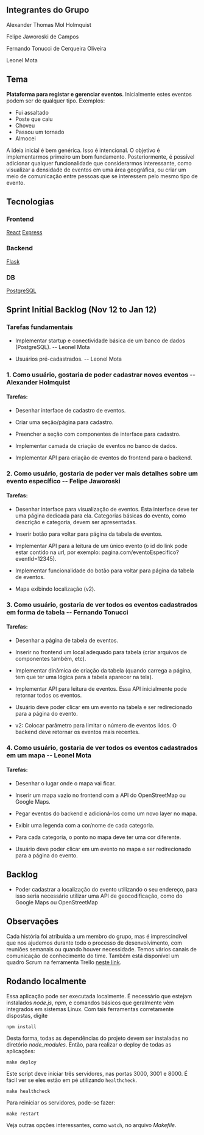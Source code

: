 ## Integrantes do Grupo

Alexander Thomas Mol Holmquist

Felipe Jaworoski de Campos

Fernando Tonucci de Cerqueira Oliveira

Leonel Mota

## Tema

**Plataforma para registar e gerenciar eventos**. Inicialmente estes eventos
podem ser de qualquer tipo. Exemplos:

- Fui assaltado
- Poste que caiu
- Choveu
- Passou um tornado
- Almocei

A ideia inicial é bem genérica. Isso é intencional. O objetivo é implementarmos
primeiro um bom fundamento. Posteriormente, é possível adicionar qualquer
funcionalidade que considerarmos interessante, como visualizar a densidade de
eventos em uma área geográfica, ou criar um meio de comunicação entre pessoas
que se interessem pelo mesmo tipo de evento.

## Tecnologias

### Frontend

[React](https://reactjs.org/)
[Express](https://expressjs.com/)

### Backend

[Flask](https://flask.palletsprojects.com/en/2.0.x/#user-s-guide)

### DB

[PostgreSQL](https://www.postgresql.org/)

## Sprint Initial Backlog (Nov 12 to Jan 12)

### Tarefas fundamentais

- Implementar startup e conectividade básica de um banco de dados (PostgreSQL).
  -- Leonel Mota

- Usuários pré-cadastrados. -- Leonel Mota

### 1. Como usuário, gostaria de poder cadastrar novos eventos -- Alexander Holmquist

#### Tarefas:

- Desenhar interface de cadastro de eventos.

- Criar uma seção/página para cadastro.

- Preencher a seção com componentes de interface para cadastro.

- Implementar camada de criação de eventos no banco de dados.

- Implementar API para criação de eventos do frontend para o backend.


### 2. Como usuário, gostaria de poder ver mais detalhes sobre um evento específico -- Felipe Jaworoski

#### Tarefas:

- Desenhar interface para visualização de eventos. Esta interface deve ter uma
  página dedicada para ela. Categorias básicas do evento, como descrição e
  categoria, devem ser apresentadas.

- Inserir botão para voltar para página da tabela de eventos.

- Implementar API para a leitura de um único evento (o id do link pode estar
  contido na url, por exemplo: pagina.com/eventoEspecifico?eventId=12345).

- Implementar funcionalidade do botão para voltar para página da tabela de
  eventos.

- Mapa exibindo localização (v2).

### 3. Como usuário, gostaria de ver todos os eventos cadastrados em forma de tabela -- Fernando Tonucci

#### Tarefas:

- Desenhar a página de tabela de eventos.

- Inserir no frontend um local adequado para tabela (criar arquivos de
  componentes também, etc).

- Implementar dinâmica de criação da tabela (quando carrega a página, tem que
  ter uma lógica para a tabela aparecer na tela).

- Implementar API para leitura de eventos. Essa API inicialmente pode retornar
  todos os eventos.

- Usuário deve poder clicar em um evento na tabela e ser redirecionado para a
  página do evento.

- v2: Colocar parâmetro para limitar o número de eventos lidos. O backend deve
  retornar os eventos mais recentes.

### 4. Como usuário, gostaria de ver todos os eventos cadastrados em um mapa -- Leonel Mota

#### Tarefas:

- Desenhar o lugar onde o mapa vai ficar.

- Inserir um mapa vazio no frontend com a API do OpenStreetMap ou Google Maps.

- Pegar eventos do backend e adicioná-los como um novo layer no mapa.

- Exibir uma legenda com a cor/nome de cada categoria.

- Para cada categoria, o ponto no mapa deve ter uma cor diferente.

- Usuário deve poder clicar em um evento no mapa e ser redirecionado para a
  página do evento.
  
## Backlog
- Poder cadastrar a localização do evento utilizando o seu endereço, para isso seria
  necessário utilizar uma API de geocodificação, como do Google Maps ou OpenStreetMap


## Observações

Cada história foi atribuída a um membro do grupo, mas é imprescindível que nos
ajudemos durante todo o processo de desenvolvimento, com reuniões semanais ou
quando houver necessidade. Temos vários canais de comunicação de conhecimento do
time. Também está disponível um quadro Scrum na ferramenta Trello [neste
link](https://trello.com/b/hzcN7NV4/sprint-10).

## Rodando localmente

Essa aplicação pode ser executada localmente. É necessário que estejam
instalados _node.js_, _npm_, e comandos básicos que geralmente vêm integrados em
sistemas Linux. Com tais ferramentas corretamente dispostas, digite

```shell
npm install
```

Desta forma, todas as dependências do projeto devem ser instaladas no diretório
*node_modules*. Então, para realizar o deploy de todas as aplicações:

```shell
make deploy
```

Este script deve iniciar três servidores, nas portas 3000, 3001 e 8000. É fácil
ver se eles estão em pé utilizando `healthcheck`.

```shell
make healthcheck
```

Para reiniciar os servidores, pode-se fazer:

```shell
make restart
```

Veja outras opções interessantes, como `watch`, no arquivo *Makefile*.
